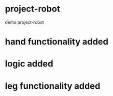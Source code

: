 # project-robot
demo project-robot

# hand functionality added
# logic added

# leg functionality added
